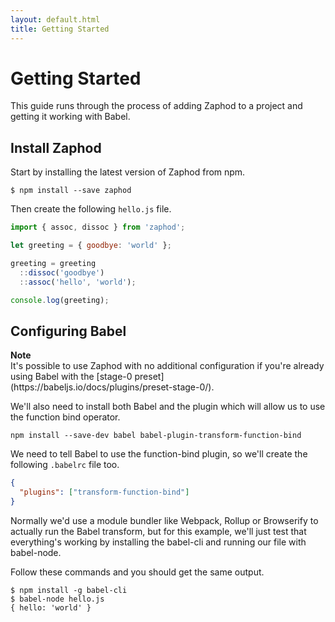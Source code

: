 ```yaml
---
layout: default.html
title: Getting Started
---
```


# Getting Started

This guide runs through the process of adding Zaphod to a project and getting it working with Babel.

## Install Zaphod
Start by installing the latest version of Zaphod from npm.

```
$ npm install --save zaphod
```

Then create the following `hello.js` file.

```js
import { assoc, dissoc } from 'zaphod';

let greeting = { goodbye: 'world' };

greeting = greeting
  ::dissoc('goodbye')
  ::assoc('hello', 'world');

console.log(greeting);
```

## Configuring Babel
<div class="note">
  <i class="icon-warning"></i> <strong>Note</strong>
  <br />
  It's possible to use Zaphod with no additional configuration if you're already using Babel with the [stage-0 preset](https://babeljs.io/docs/plugins/preset-stage-0/).
</div>

We'll also need to install both Babel and the plugin which will allow us to use the function bind operator.

```
npm install --save-dev babel babel-plugin-transform-function-bind
```

We need to tell Babel to use the function-bind plugin, so we'll create the following `.babelrc` file too.

```json
{
  "plugins": ["transform-function-bind"]
}
```

Normally we'd use a module bundler like Webpack, Rollup or Browserify to actually run the Babel transform, but for this example, we'll just test that everything's working by installing the babel-cli and running our file with babel-node.

Follow these commands and you should get the same output.

```
$ npm install -g babel-cli
$ babel-node hello.js
{ hello: 'world' }
```



